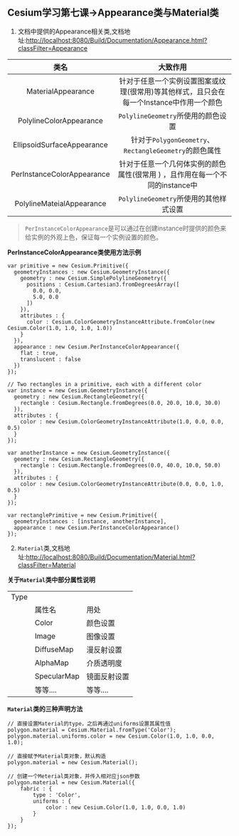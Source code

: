 ## Cesium学习第七课->Appearance类与Material类
1. 文档中提供的Appearance相关类,文档地址:<http://localhost:8080/Build/Documentation/Appearance.html?classFilter=Appearance>

| 类名 | 大致作用 |
| :---: | :---: |
| MaterialAppearance | 针对于任意一个实例设置图案或纹理(很常用)等其他样式，且只会在每一个Instance中作用一个颜色 | 
| PolylineColorAppearance | ``PolylineGeometry``所使用的颜色设置 | 
| EllipsoidSurfaceAppearance | 针对于``PolygonGeometry``、``RectangleGeometry``的颜色属性 | 
| PerInstanceColorAppearance | 针对于任意一个几何体实例的颜色属性(很常用 ) ，且作用在每一个不同的instance中| 
| PolylineMateialAppearance | ``PolylineGeometry``所使用的其他样式设置 | 

> ``PerInstanceColorAppearance``是可以通过在创建instance时提供的颜色来给实例的外观上色，保证每一个实例设置的颜色。

**PerInstanceColorAppearance类使用方法示例**
```
var primitive = new Cesium.Primitive({
  geometryInstances : new Cesium.GeometryInstance({
    geometry : new Cesium.SimplePolylineGeometry({
      positions : Cesium.Cartesian3.fromDegreesArray([
        0.0, 0.0,
        5.0, 0.0
      ])
    }),
    attributes : {
      color : Cesium.ColorGeometryInstanceAttribute.fromColor(new Cesium.Color(1.0, 1.0, 1.0, 1.0))
    }
  }),
  appearance : new Cesium.PerInstanceColorAppearance({
    flat : true,
    translucent : false
  })
});

// Two rectangles in a primitive, each with a different color
var instance = new Cesium.GeometryInstance({
  geometry : new Cesium.RectangleGeometry({
    rectangle : Cesium.Rectangle.fromDegrees(0.0, 20.0, 10.0, 30.0)
  }),
  attributes : {
    color : new Cesium.ColorGeometryInstanceAttribute(1.0, 0.0, 0.0, 0.5)
  }
});

var anotherInstance = new Cesium.GeometryInstance({
  geometry : new Cesium.RectangleGeometry({
    rectangle : Cesium.Rectangle.fromDegrees(0.0, 40.0, 10.0, 50.0)
  }),
  attributes : {
    color : new Cesium.ColorGeometryInstanceAttribute(0.0, 0.0, 1.0, 0.5)
  }
});

var rectanglePrimitive = new Cesium.Primitive({
  geometryInstances : [instance, anotherInstance],
  appearance : new Cesium.PerInstanceColorAppearance()
});
```


2. ``Material``类,文档地址:<http://localhost:8080/Build/Documentation/Material.html?classFilter=Material>

**关于``Material``类中部分属性说明**

<table>
   <tr>
      <td rowspan="1">Type</td>
   </tr>
   <tr>
      <td colspan="1"></td>
      <td>属性名</td>
      <td>用处</td>
   </tr>
   <tr>
      <td></td>
      <td>Color</td>
      <td>颜色设置</td>
   </tr>
   <tr>
      <td></td>
      <td>Image</td>
      <td>图像设置</td>
   </tr>
   <tr>
      <td></td>
      <td>DiffuseMap</td>
      <td>漫反射设置</td>
   </tr>
   <tr>
      <td></td>
      <td>AlphaMap</td>
      <td>介质透明度</td>
   </tr>
   <tr>
      <td></td>
      <td>SpecularMap</td>
      <td>镜面反射设置</td>
   </tr>
    <tr>
      <td></td>
      <td>等等....</td>
      <td>等等....</td>
   </tr>
</table>

**``Material``类的三种声明方法**
```
// 直接设置Material的type，之后再通过uniforms设置其属性值
polygon.material = Cesium.Material.fromType('Color');
polygon.material.uniforms.color = new Cesium.Color(1.0, 1.0, 0.0, 1.0);

// 直接赋予Material类对象，默认构造
polygon.material = new Cesium.Material();

// 创建一个Meterial类对象，并传入相对应json参数
polygon.material = new Cesium.Material({
    fabric : {
        type : 'Color',
        uniforms : {
            color : new Cesium.Color(1.0, 1.0, 0.0, 1.0)
        }
    }
});
```